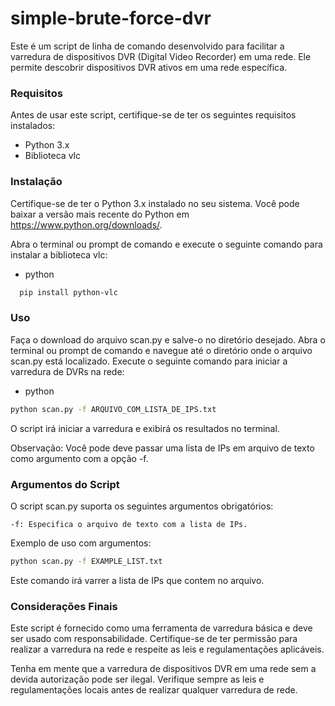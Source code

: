 # simple-brute-force-dvr

Este é um script de linha de comando desenvolvido para facilitar a varredura de dispositivos DVR (Digital Video Recorder) em uma rede. Ele permite descobrir dispositivos DVR ativos em uma rede específica.

### Requisitos

Antes de usar este script, certifique-se de ter os seguintes requisitos instalados:

* Python 3.x
* Biblioteca vlc

### Instalação

Certifique-se de ter o Python 3.x instalado no seu sistema.
Você pode baixar a versão mais recente do Python em https://www.python.org/downloads/.

Abra o terminal ou prompt de comando e execute o seguinte comando para instalar a biblioteca vlc:

* python
```sh
  pip install python-vlc
```
    
### Uso

Faça o download do arquivo scan.py e salve-o no diretório desejado.
Abra o terminal ou prompt de comando e navegue até o diretório onde o arquivo scan.py está localizado.
Execute o seguinte comando para iniciar a varredura de DVRs na rede:

* python
 ```sh
python scan.py -f ARQUIVO_COM_LISTA_DE_IPS.txt
 ```

O script irá iniciar a varredura e exibirá os resultados no terminal.

Observação: Você pode deve passar uma lista de IPs em arquivo de texto como argumento com a opção -f.

### Argumentos do Script

O script scan.py suporta os seguintes argumentos obrigatórios:

    -f: Especifica o arquivo de texto com a lista de IPs.

Exemplo de uso com argumentos:
 ```sh
python scan.py -f EXAMPLE_LIST.txt
  ```

Este comando irá varrer a lista de IPs que contem no arquivo.

### Considerações Finais

Este script é fornecido como uma ferramenta de varredura básica e deve ser usado com responsabilidade.
Certifique-se de ter permissão para realizar a varredura na rede e respeite as leis e regulamentações aplicáveis.

Tenha em mente que a varredura de dispositivos DVR em uma rede sem a devida autorização pode ser ilegal.
Verifique sempre as leis e regulamentações locais antes de realizar qualquer varredura de rede.